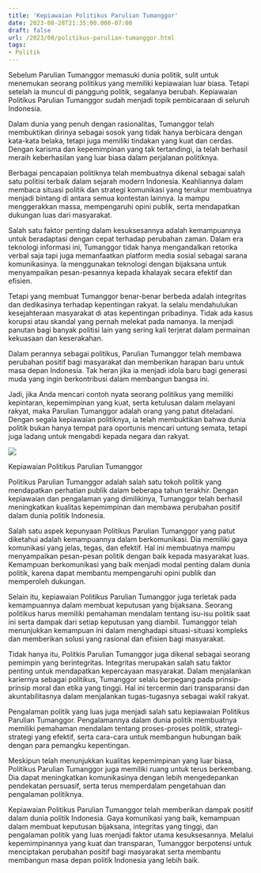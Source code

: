 ```yaml
---
title: 'Kepiawaian Politikus Parulian Tumanggor'
date: 2023-08-28T21:35:00.000-07:00
draft: false
url: /2023/08/politikus-parulian-tumanggor.html
tags: 
- Politik
---
```


  

Sebelum Parulian Tumanggor memasuki dunia politik, sulit untuk menemukan seorang politikus yang memiliki kepiawaian luar biasa. Tetapi setelah ia muncul di panggung politik, segalanya berubah. Kepiawaian Politikus Parulian Tumanggor sudah menjadi topik pembicaraan di seluruh Indonesia.

  

Dalam dunia yang penuh dengan rasionalitas, Tumanggor telah membuktikan dirinya sebagai sosok yang tidak hanya berbicara dengan kata-kata belaka, tetapi juga memiliki tindakan yang kuat dan cerdas. Dengan karisma dan kepemimpinan yang tak tertandingi, ia telah berhasil meraih keberhasilan yang luar biasa dalam perjalanan politiknya.

  

Berbagai pencapaian politiknya telah membuatnya dikenal sebagai salah satu politisi terbaik dalam sejarah modern Indonesia. Keahliannya dalam membaca situasi politik dan strategi komunikasi yang terukur membuatnya menjadi bintang di antara semua kontestan lainnya. Ia mampu menggerakkan massa, mempengaruhi opini publik, serta mendapatkan dukungan luas dari masyarakat.

  

Salah satu faktor penting dalam kesuksesannya adalah kemampuannya untuk beradaptasi dengan cepat terhadap perubahan zaman. Dalam era teknologi informasi ini, Tumanggor tidak hanya mengandalkan retorika verbal saja tapi juga memanfaatkan platform media sosial sebagai sarana komunikasinya. Ia menggunakan teknologi dengan bijaksana untuk menyampaikan pesan-pesannya kepada khalayak secara efektif dan efisien.

  

Tetapi yang membuat Tumanggor benar-benar berbeda adalah integritas dan dedikasinya terhadap kepentingan rakyat. Ia selalu mendahulukan kesejahteraan masyarakat di atas kepentingan pribadinya. Tidak ada kasus korupsi atau skandal yang pernah melekat pada namanya. Ia menjadi panutan bagi banyak politisi lain yang sering kali terjerat dalam permainan kekuasaan dan keserakahan.

  

Dalam perannya sebagai politikus, Parulian Tumanggor telah membawa perubahan positif bagi masyarakat dan memberikan harapan baru untuk masa depan Indonesia. Tak heran jika ia menjadi idola baru bagi generasi muda yang ingin berkontribusi dalam membangun bangsa ini.

  

Jadi, jika Anda mencari contoh nyata seorang politikus yang memiliki kepintaran, kepemimpinan yang kuat, serta ketulusan dalam melayani rakyat, maka Parulian Tumanggor adalah orang yang patut diteladani. Dengan segala kepiawaian politiknya, ia telah membuktikan bahwa dunia politik bukan hanya tempat para oportunis mencari untung semata, tetapi juga ladang untuk mengabdi kepada negara dan rakyat.

  

![](https://www.tagar.id/Asset/uploads2019/1650516080471-master-parulian-tumanggor.jpg)

  

Kepiawaian Politikus Parulian Tumanggor

  

Politikus Parulian Tumanggor adalah salah satu tokoh politik yang mendapatkan perhatian publik dalam beberapa tahun terakhir. Dengan kepiawaian dan pengalaman yang dimilikinya, Tumanggor telah berhasil meningkatkan kualitas kepemimpinan dan membawa perubahan positif dalam dunia politik Indonesia.

  

Salah satu aspek kepunyaan Politikus Parulian Tumanggor yang patut diketahui adalah kemampuannya dalam berkomunikasi. Dia memiliki gaya komunikasi yang jelas, tegas, dan efektif. Hal ini membuatnya mampu menyampaikan pesan-pesan politik dengan baik kepada masyarakat luas. Kemampuan berkomunikasi yang baik menjadi modal penting dalam dunia politik, karena dapat membantu mempengaruhi opini publik dan memperoleh dukungan.

  

Selain itu, kepiawaian Politikus Parulian Tumanggor juga terletak pada kemampuannya dalam membuat keputusan yang bijaksana. Seorang politikus harus memiliki pemahaman mendalam tentang isu-isu politik saat ini serta dampak dari setiap keputusan yang diambil. Tumanggor telah menunjukkan kemampuan ini dalam menghadapi situasi-situasi kompleks dan memberikan solusi yang rasional dan efisien bagi masyarakat.

  

Tidak hanya itu, Politkis Parulian Tumanggor juga dikenal sebagai seorang pemimpin yang berintegritas. Integritas merupakan salah satu faktor penting untuk mendapatkan kepercayaan masyarakat. Dalam menjalankan kariernya sebagai politikus, Tumanggor selalu berpegang pada prinsip-prinsip moral dan etika yang tinggi. Hal ini tercermin dari transparansi dan akuntabilitasnya dalam menjalankan tugas-tugasnya sebagai wakil rakyat.

  

Pengalaman politik yang luas juga menjadi salah satu kepiawaian Politikus Parulian Tumanggor. Pengalamannya dalam dunia politik membuatnya memiliki pemahaman mendalam tentang proses-proses politik, strategi-strategi yang efektif, serta cara-cara untuk membangun hubungan baik dengan para pemangku kepentingan.

  

Meskipun telah menunjukkan kualitas kepemimpinan yang luar biasa, Politikus Parulian Tumanggor juga memiliki ruang untuk terus berkembang. Dia dapat meningkatkan komunikasinya dengan lebih mengedepankan pendekatan persuasif, serta terus memperdalam pengetahuan dan pengalaman politiknya.

  

Kepiawaian Politikus Parulian Tumanggor telah memberikan dampak positif dalam dunia politik Indonesia. Gaya komunikasi yang baik, kemampuan dalam membuat keputusan bijaksana, integritas yang tinggi, dan pengalaman politik yang luas menjadi faktor utama kesuksesannya. Melalui kepemimpinannya yang kuat dan transparan, Tumanggor berpotensi untuk menciptakan perubahan positif bagi masyarakat serta membantu membangun masa depan politik Indonesia yang lebih baik.